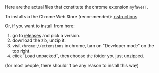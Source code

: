 Here are the actual files that constitute the chrome extension `myfaveTT`.

To install via the Chrome Web Store (recommended): [instructions](https://myfavett.com/)

Or, if you want to install from here:

1. go to [releases](https://github.com/ZYinMD/myfaveTT-dist/releases) and pick a version.
2. download the zip, unzip it.
3. visit `chrome://extensions` in chrome, turn on "Developer mode" on the top right.
4. click "Load unpacked", then choose the folder you just unzipped.

(for most people, there shouldn't be any reason to install this way)

